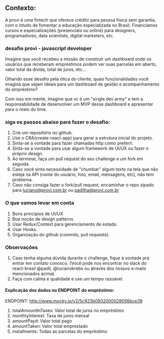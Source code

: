 ## Contexto:

A provi é uma fintech que oferece crédito para pessoa física sem garantia, com o intuito de fomentar a educação especializada no Brasil. Financiamos cursos e especializações (presenciais ou online) para designers, programadores, data scientists, digital marketers, etc.

### desafio provi - javascript developer

Imagine que você recebeu a missão de construir um dashboard onde os usuários que receberam empréstimos podem ver suas parcelas em aberto, valor total da dívida, total de juros, etc...

Olhando esse desafio pela ótica do cliente, quais funcionalidades você imagina que sejam ideais para um dashboard de gestão e acompanhamento do empréstimo?

Com isso em mente, imagine que vc é um "single dev army" e tem a responsabilidade de desenvolver um MVP desse dashboard e apresentar para o resto do time.

### siga os passos abaixo para fazer o desafio:

1. Crie um repositório no github.
2. Use o CRA(create-react-app) para gerar a estrutura inicial do projeto.
3. Sinta-se a vontade para fazer chamadas http como preferir.
4. Sinta-se a vontade para usar algum framework de UI/UX ou fazer o próprio design.
5. Ao terminar, faça um pull request do seu challenge e um fork em seguida.
6. Caso você sinta necessidade de "chumbar" algum texto na tela que não esteja na API (nome do usuário, foto, email, mensagens, etc), não tem problema.
7. Caso não consiga fazer o fork/pull request, encaminhar o repo zipado para luciano@provi.com.br ou padilha@provi.com.br

### O que vamos levar em conta

1. Bons princípios de UI/UX
2. Boa noção de design patterns.
3. Usar Redux/Context para gerenciamento de estado.
4. Usar Hooks.
5. Organização do github (commits, pull requests).

### Observações

1. Caso tenha alguma dúvida durante o challenge, fique à vontade pra entrar em contato conosco. (Você pode nos encontrar no slack do react-brasil @padil, @lucianokrebs ou através dos nossos e-mails mencionados acima)
2. Faça com calma e qualidade e use um tempo razoável.

#### Explicação dos dados no ENDPOINT do empréstimo:

ENDPOINT: http://www.mocky.io/v2/5c923b0932000029056bce39

1.  totalAmountInTaxes: Valor total de juros no empréstimo
2.  monthlyInterest: Taxa de juros mensal
3.  amountPayd: Valor total pago
4.  amountTaken: Valor total emprestado
5.  installments: Todas as parcelas do empréstimo
